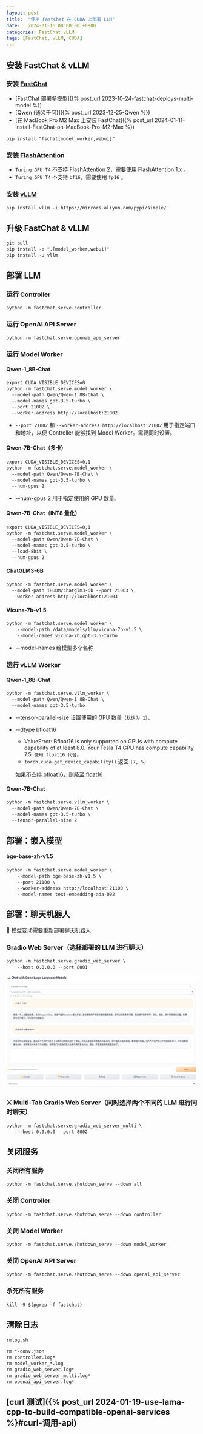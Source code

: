 ```yaml
---
layout: post
title:  "使用 FastChat 在 CUDA 上部署 LLM"
date:   2024-01-16 08:00:00 +0800
categories: FastChat vLLM
tags: [FastChat, vLLM, CUDA]
---
```


## 安装 FastChat & vLLM
### 安装 [FastChat](https://github.com/lm-sys/FastChat)
- [FastChat 部署多模型]({% post_url 2023-10-24-fastchat-deploys-multi-model %})
- [Qwen (通义千问)]({% post_url 2023-12-25-Qwen %})
- [在 MacBook Pro M2 Max 上安装 FastChat]({% post_url 2024-01-11-Install-FastChat-on-MacBook-Pro-M2-Max %})

```shell
pip install "fschat[model_worker,webui]"
```

### 安装 [FlashAttention](https://github.com/Dao-AILab/flash-attention)
- `Turing GPU T4` 不支持 FlashAttention 2，需要使用 FlashAttention 1.x 。
- `Turing GPU T4` 不支持 `bf16`，需要使用 `fp16` 。

### 安装 [vLLM](https://github.com/vllm-project/vllm)
```shell
pip install vllm -i https://mirrors.aliyun.com/pypi/simple/
```

## 升级 FastChat & vLLM
```shell
git pull
pip install -e ".[model_worker,webui]"
pip install -U vllm
```


## 部署 LLM
### 运行 Controller
```shell
python -m fastchat.serve.controller
```

### 运行 OpenAI API Server
```shell
python -m fastchat.serve.openai_api_server
```

### 运行 Model Worker
#### Qwen-1_8B-Chat
```shell
export CUDA_VISIBLE_DEVICES=0
python -m fastchat.serve.model_worker \
  --model-path Qwen/Qwen-1_8B-Chat \
  --model-names gpt-3.5-turbo \
  --port 21002 \
  --worker-address http://localhost:21002
```
- `--port 21002` 和 `--worker-address http://localhost:21002` 用于指定端口和地址，以便 Controller 能够找到 Model Worker。需要同时设置。

#### Qwen-7B-Chat（多卡）
```shell
export CUDA_VISIBLE_DEVICES=0,1
python -m fastchat.serve.model_worker \
  --model-path Qwen/Qwen-7B-Chat \
  --model-names gpt-3.5-turbo \
  --num-gpus 2
```
- --num-gpus 2 用于指定使用的 GPU 数量。

#### Qwen-7B-Chat（INT8 量化）
```shell
export CUDA_VISIBLE_DEVICES=0,1
python -m fastchat.serve.model_worker \
  --model-path Qwen/Qwen-7B-Chat \
  --model-names gpt-3.5-turbo \
  --load-8bit \
  --num-gpus 2
```

#### ChatGLM3-6B
```shell
python -m fastchat.serve.model_worker \
  --model-path THUDM/chatglm3-6b --port 21003 \
  --worker-address http://localhost:21003
```

#### Vicuna-7b-v1.5
```shell
python -m fastchat.serve.model_worker \
    --model-path /data/models/llm/vicuna-7b-v1.5 \
    --model-names vicuna-7b,gpt-3.5-turbo
```
- --model-names 给模型多个名称

### 运行 vLLM Worker
#### Qwen-1_8B-Chat
```shell
python -m fastchat.serve.vllm_worker \
  --model-path Qwen/Qwen-1_8B-Chat \
  --model-names gpt-3.5-turbo
```
- --tensor-parallel-size 设置使用的 GPU 数量`（默认为 1）`，
- --dtype bfloat16
  - ValueError: Bfloat16 is only supported on GPUs with compute capability of at least 8.0. Your Tesla T4 GPU has compute capability 7.5. `使用 float16 代替。`
  - `torch.cuda.get_device_capability()` 返回 `(7, 5)`

  [如果不支持 bfloat16，则降至 float16](https://github.com/vllm-project/vllm/pull/1901)

#### Qwen-7B-Chat
```shell
python -m fastchat.serve.vllm_worker \
  --model-path Qwen/Qwen-7B-Chat \
  --model-names gpt-3.5-turbo \
  --tensor-parallel-size 2
```

## 部署：嵌入模型
#### bge-base-zh-v1.5
```shell
python -m fastchat.serve.model_worker \
    --model-path bge-base-zh-v1.5 \
    --port 21100 \
    --worker-address http://localhost:21100 \
    --model-names text-embedding-ada-002
```

## 部署：聊天机器人

📌 模型变动需要重新部署聊天机器人

### Gradio Web Server（选择部署的 LLM 进行聊天）
```shell
python -m fastchat.serve.gradio_web_server \
    --host 0.0.0.0 --port 8001
```

![](/images/2024/FastChat/Web-Server.png)

### ⚔️ Multi-Tab Gradio Web Server（同时选择两个不同的 LLM 进行同时聊天）
```shell
python -m fastchat.serve.gradio_web_server_multi \
    --host 0.0.0.0 --port 8002
```


## 关闭服务
### 关闭所有服务
```shell
python -m fastchat.serve.shutdown_serve --down all
```

### 关闭 Controller
```shell
python -m fastchat.serve.shutdown_serve --down controller
```

### 关闭 Model Worker
```shell
python -m fastchat.serve.shutdown_serve --down model_worker
```

### 关闭 OpenAI API Server
```shell
python -m fastchat.serve.shutdown_serve --down openai_api_server
```

### 杀死所有服务
```shell
kill -9 $(pgrep -f fastchat)
```


## 清除日志
`rmlog.sh`
```shell
rm *-conv.json
rm controller.log*
rm model_worker_*.log
rm gradio_web_server.log*
rm gradio_web_server_multi.log*
rm openai_api_server.log*
```


## [curl 测试]({% post_url 2024-01-19-use-lama-cpp-to-build-compatible-openai-services %}#curl-调用-api)
